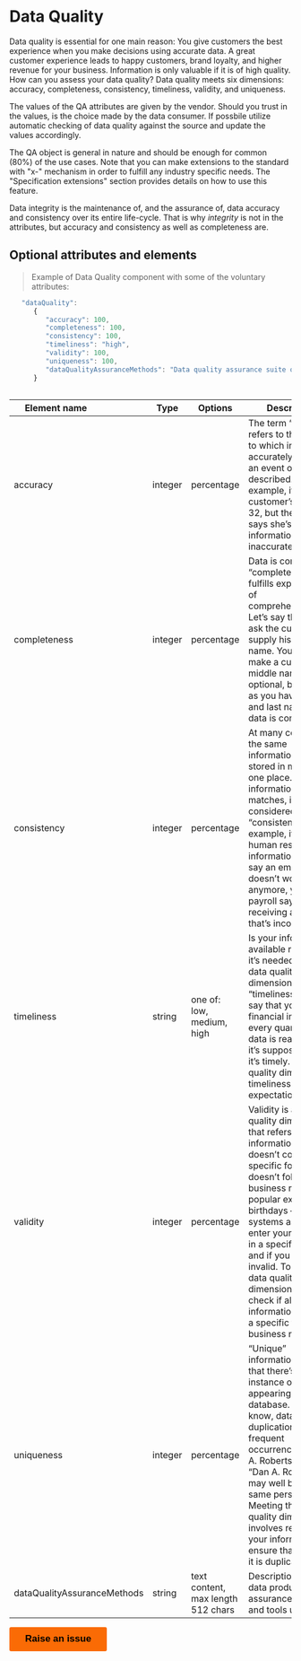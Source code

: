 # Data Quality

Data quality is essential for one main reason: You give customers the best experience when you make decisions using accurate data. A great customer experience leads to happy customers, brand loyalty, and higher revenue for your business. Information is only valuable if it is of high quality.  How can you assess your data quality? Data quality meets six dimensions: accuracy, completeness, consistency, timeliness, validity, and uniqueness. 

The values of the QA attributes are given by the vendor. Should you trust in the values, is the choice made by the data consumer. If possbile utilize automatic checking of data quality against the source and update the values accordingly. 

The QA object is general in nature and should be enough for common (80%) of the use cases. Note that you can make extensions to the standard with "x-" mechanism in order to fulfill any industry specific needs. The "Specification extensions" section provides details on how to use this feature. 

Data integrity is the maintenance of, and the assurance of, data accuracy and consistency over its entire life-cycle. That is why *integrity* is not in the attributes, but accuracy and consistency as well as completeness are. 

## Optional attributes and elements

> Example of Data Quality component with some of the voluntary attributes:

```javascript
   "dataQuality":
      {
         "accuracy": 100,
         "completeness": 100,
         "consistency": 100,
         "timeliness": "high",
         "validity": 100,
         "uniqueness": 100,
         "dataQualityAssuranceMethods": "Data quality assurance suite of tools and methods include both data quality auditing (DQA) tools designed for use by external audit teams and routine data quality assessment (RDQA) tools designed for capacity building and self-assessment."
      }
      
```

| <div style="width:150px">Element name</div>   | Type  | Options  | Description  |
|---|---|---|---|
| accuracy | integer  | percentage | The term “accuracy” refers to the degree to which information accurately reflects an event or object described. For example, if a customer’s age is 32, but the system says she’s 34, that information is inaccurate. |
| completeness | integer | percentage | Data is considered “complete” when it fulfills expectations of comprehensiveness. Let’s say that you ask the customer to supply his or her name. You might make a customer’s middle name optional, but as long as you have the first and last name, the data is complete. |
| consistency | integer | percentage | At many companies, the same information may be stored in more than one place. If that information matches, it’s considered “consistent.” For example, if your human resources information systems say an employee doesn’t work there anymore, yet your payroll says he’s still receiving a check, that’s inconsistent. |
| timeliness | string | one of: low, medium, high | Is your information available right when it’s needed? That data quality dimension is called “timeliness.” Let’s say that you need financial information every quarter; if the data is ready when it’s supposed to be, it’s timely. The data quality dimension of timeliness is a user expectation.  |
| validity | integer | percentage | Validity is a data quality dimension that refers to information that doesn’t conform to a specific format or doesn’t follow business rules. A popular example is birthdays – many systems ask you to enter your birthday in a specific format, and if you don’t, it’s invalid. To meet this data quality dimension, you must check if all of your information follows a specific format or business rules. |
| uniqueness | integer | percentage | “Unique” information means that there’s only one instance of it appearing in a database. As we know, data duplication is a frequent occurrence. “Daniel A. Robertson” and “Dan A. Robertson” may well be the same person. Meeting this data quality dimension involves reviewing your information to ensure that none of it is duplicated. |
| dataQualityAssuranceMethods | string | text content, max length 512 chars | Description of the data product quality assurance methods and tools used.  |



<button data-tf-popup="Q1Zo6wE5" data-tf-iframe-props="title=Customer Feedback Survey" style="all:unset;font-family:Helvetica,Arial,sans-serif;display:inline-block;max-width:100%;white-space:nowrap;overflow:hidden;text-overflow:ellipsis;background-color:#FA6B05;color:#000000;font-size:17px;border-radius:3px;padding:0 28px;font-weight:bold;height:42.5px;cursor:pointer;line-height:42.5px;text-align:center;margin:0;text-decoration:none;">Raise an issue</button><script src="//embed.typeform.com/next/embed.js"></script>
